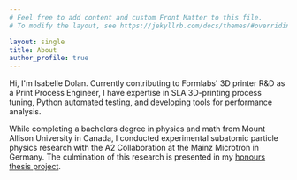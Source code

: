 ```yaml
---
# Feel free to add content and custom Front Matter to this file.
# To modify the layout, see https://jekyllrb.com/docs/themes/#overriding-theme-defaults

layout: single
title: About
author_profile: true
---
```


Hi, I'm Isabelle Dolan. Currently contributing to Formlabs' 3D printer R&D as a Print Process Engineer, I have expertise in SLA 3D-printing process tuning, Python automated testing, and developing tools for performance analysis.

While completing a bachelors degree in physics and math from Mount Allison University in Canada, I conducted experimental subatomic particle physics research with the A2 Collaboration at the Mainz Microtron in Germany. The culmination of this research is presented in my [honours thesis project](/projects/thesis/).


